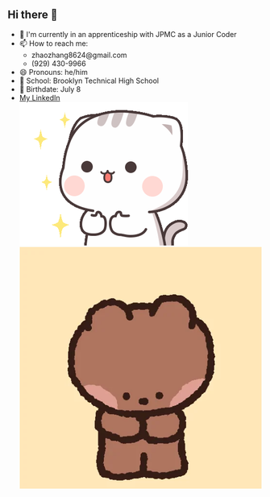 ## Hi there 👋
- 🌱 I'm currently in an apprenticeship with JPMC as a Junior Coder
- 📫 How to reach me:
  <ul>
      <li>zhaozhang8624@gmail.com</li>
      <li>(929) 430-9966</li>
  </ul>
- 😄 Pronouns: he/him
- 🏫 School: Brooklyn Technical High School
- 🎂 Birthdate: July 8
- <a href="https://www.linkedin.com/in/zhaozm/" target="_blank">My LinkedIn</a>
  <br>
![](https://github.com/ZhaoZMM/ZhaoZMM/blob/main/cutie-cat-well.gif)
![](https://github.com/ZhaoZMM/ZhaoZMM/blob/main/giphy.webp)
